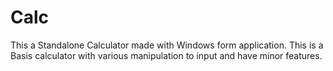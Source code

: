 # Calc
This a Standalone Calculator made with Windows form application.
This is a Basis calculator with various manipulation to input and have minor features.

